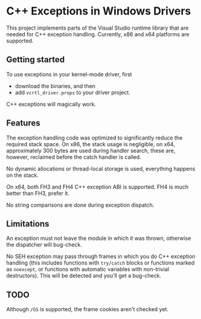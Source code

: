# C++ Exceptions in Windows Drivers

This project implements parts of the Visual Studio runtime library
that are needed for C++ exception handling. Currently, x86 and x64
platforms are supported.

## Getting started

To use exceptions in your kernel-mode driver, first

* download the binaries, and then
* add `vcrtl_driver.props` to your driver project.

C++ exceptions will magically work.

## Features

The exception handling code was optimized to significantly reduce
the required stack space. On x86, the stack usage is negligible,
on x64, approximately 300 bytes are used during handler search,
these are, however, reclaimed before the catch handler is called.

No dynamic allocations or thread-local storage is used, everything
happens on the stack.

On x64, both FH3 and FH4 C++ exception ABI is supported. FH4 is
much better than FH3, prefer it.

No string comparisons are done during exception dispatch.

## Limitations

An exception must not leave the module in which it was thrown,
otherwise the dispatcher will bug-check.

No SEH exception may pass through frames in which you do C++
exception handling (this includes functions with `try/catch` blocks
or functions marked as `noexcept`, or functions with automatic variables
with non-trivial destructors). This will be detected and
you'll get a bug-check.

## TODO

Although `/GS` is supported, the frame cookies aren't checked yet.
